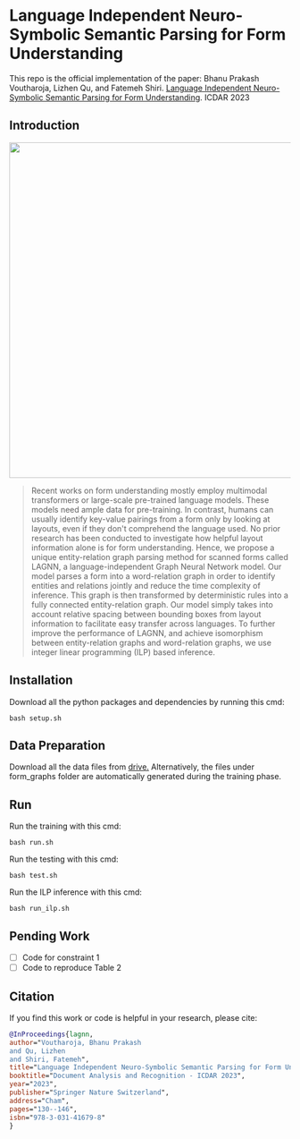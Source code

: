 # Language Independent Neuro-Symbolic Semantic Parsing for Form Understanding
This repo is the official implementation of the paper:
Bhanu Prakash Voutharoja, Lizhen Qu, and Fatemeh Shiri. [Language Independent Neuro-Symbolic Semantic Parsing for Form Understanding](https://arxiv.org/pdf/2305.04460.pdf). ICDAR 2023

## Introduction
<p align="center">
    <img src="images/lagnn.png" width = "600"/>
</p>

> Recent works on form understanding mostly employ multimodal transformers or large-scale pre-trained language models. These models need ample data for pre-training. In contrast, humans can usually identify key-value pairings from a form only by looking at layouts, even if they don't comprehend the language used. No prior research has been conducted to investigate how helpful layout information alone is for form understanding. Hence, we propose a unique entity-relation graph parsing method for scanned forms called LAGNN, a language-independent Graph Neural Network model. Our model parses a form into a word-relation graph in order to identify entities and relations jointly and reduce the time complexity of inference. This graph is then transformed by deterministic rules into a fully connected entity-relation graph. Our model simply takes into account relative spacing between bounding boxes from layout information to facilitate easy transfer across languages. To further improve the performance of LAGNN, and achieve isomorphism between entity-relation graphs and word-relation graphs, we use integer linear programming (ILP) based inference.

## Installation
Download all the python packages and dependencies by running this cmd:
```
bash setup.sh
```

## Data Preparation

Download all the data files from [drive.](https://drive.google.com/drive/folders/1BXqWqCg1a6AuxQpeGL6ZjeZ9MCqOQ0r-?usp=sharing)
Alternatively, the files under form_graphs folder are automatically generated during the training phase.

## Run

Run the training with this cmd:
```
bash run.sh
```

Run the testing with this cmd:
```
bash test.sh
```

Run the ILP inference with this cmd:
```
bash run_ilp.sh
```
## Pending Work

- [ ] Code for constraint 1
- [ ] Code to reproduce Table 2

## Citation
If you find this work or code is helpful in your research, please cite:
```bibtex
@InProceedings{lagnn,
author="Voutharoja, Bhanu Prakash
and Qu, Lizhen
and Shiri, Fatemeh",
title="Language Independent Neuro-Symbolic Semantic Parsing for Form Understanding",
booktitle="Document Analysis and Recognition - ICDAR 2023",
year="2023",
publisher="Springer Nature Switzerland",
address="Cham",
pages="130--146",
isbn="978-3-031-41679-8"
}
```
